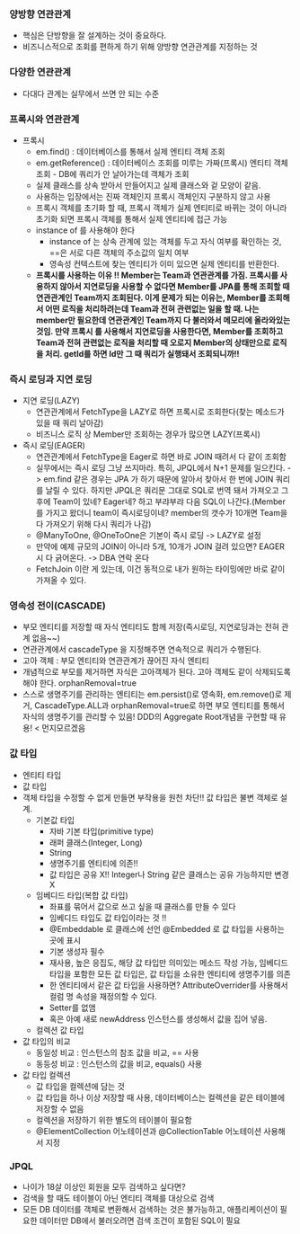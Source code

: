 ### 양방향 연관관계
* 핵심은 단방향을 잘 설계하는 것이 중요하다.
* 비즈니스적으로 조회를 편하게 하기 위해 양방향 연관관계를 지정하는 것

### 다양한 연관관계
* 다대다 관계는 실무에서 쓰면 안 되는 수준

### 프록시와 연관관계
* 프록시
  * em.find() : 데이터베이스를 통해서 실제 엔티티 객체 조회
  * em.getReference() : 데이터베이스 조회를 미루는 가짜(프록시) 엔티티 객체 조회 - DB에 쿼리가 안 날아가는데 객체가 조회
  * 실제 클래스를 상속 받아서 만들어지고 실제 클래스와 겉 모양이 같음.
  * 사용하는 입장에서는 진짜 객체인지 프록시 객체인지 구분하지 않고 사용
  * 프록시 객체를 초기화 할 때, 프록시 객체가 실제 엔티티로 바뀌는 것이 아니라 초기화 되면 프록시 객체를 통해서 실제 엔티티에 접근 가능
  * instance of 를 사용해야 한다
    * instance of 는 상속 관계에 있는 객체를 두고 자식 여부를 확인하는 것, ==은 서로 다른 객체의 주소값의 일치 여부
    * 영속성 컨텍스트에 찾는 엔티티가 이미 있으면 실제 엔티티를 반환한다.
  * **프록시를 사용하는 이유 !! Member는 Team과 연관관계를 가짐. 프록시를 사용하지 않아서 지연로딩을 사용할 수 없다면 Member를 JPA를 통해 조회할 때 연관관계인 Team까지 조회된다.
이게 문제가 되는 이유는, Member를 조회해서 어떤 로직을 처리하려는데 Team과 전혀 관련없는 일을 할 때. 나는 member만 필요한데 연관관계인 Team까지 다 불러와서 메모리에 올라와있는 것임. 만약 프록시
를 사용해서 지연로딩을 사용한다면, Member를 조회하고 Team과 전혀 관련없는 로직을 처리할 때 오로지 Member의 상태만으로 로직을 처리. getId를 하면 Id만 그 때 쿼리가 실행돼서 조회되니까!!**

### 즉시 로딩과 지연 로딩
* 지연 로딩(LAZY)
  * 연관관계에서 FetchType을 LAZY로 하면 프록시로 조회한다(찾는 메소드가 있을 때 쿼리 날아감)
  * 비즈니스 로직 상 Member만 조회하는 경우가 많으면 LAZY(프록시)
* 즉시 로딩(EAGER)
  * 연관관계에서 FetchType을 Eager로 하면 바로 JOIN 때려서 다 같이 조회함
  * 실무에서는 즉시 로딩 그냥 쓰지마라. 특히, JPQL에서 N+1 문제를 일으킨다. -> em.find 같은 경우는 JPA 가 하기 때문에 알아서 찾아서 한 번에 JOIN 쿼리를 날릴 수 있다.
하지만 JPQL은 쿼리문 그대로 SQL로 번역 돼서 가져오고 그 후에 Team이 있네? Eager네? 하고 부랴부랴 다음 SQL이 나간다.(Member를 가지고 왔더니 team이 즉시로딩이네? member의 갯수가 10개면 Team을 다 가져오기 위해 다시 쿼리가 나감)
  * @ManyToOne, @OneToOne은 기본이 즉시 로딩 -> LAZY로 설정
  * 만약에 예제 규모의 JOIN이 아니라 5개, 10개가 JOIN 걸려 있으면? EAGER 시 다 긁어온다. -> DBA 연락 온다
  * FetchJoin 이란 게 있는데, 이건 동적으로 내가 원하는 타이밍에만 바로 같이 가져올 수 있다.

### 영속성 전이(CASCADE)
* 부모 엔티티를 저장할 때 자식 엔티티도 함께 저장(즉시로딩, 지연로딩과는 전혀 관계 없음~~)
* 연관관계에서 cascadeType 을 지정해주면 연속적으로 쿼리가 수행된다.
* 고아 객체 : 부모 엔티티와 연관관계가 끊어진 자식 엔티티
* 개념적으로 부모를 제거하면 자식은 고아객체가 된다. 고아 객체도 같이 삭제되도록 해야 한다. orphanRemoval=true
* 스스로 생명주기를 관리하는 엔티티는 em.persist()로 영속화, em.remove()로 제거, CascadeType.ALL과 orphanRemoval=true로 하면 부모 엔티티를 통해서 자식의 생명주기를 관리할 수 있음!
DDD의 Aggregate Root개념을 구현할 때 유용! < 먼지모르겠음 

### 값 타입
* 엔티티 타입
* 값 타입
* 객체 타입을 수정할 수 없게 만들면 부작용을 원천 차단!! 값 타입은 불변 객체로 설계.
  * 기본값 타입
    * 자바 기본 타입(primitive type)
    * 래퍼 클래스(Integer, Long)
    * String
    * 생명주기를 엔티티에 의존!!
    * 값 타입은 공유 X!! Integer나 String 같은 클래스는 공유 가능하지만 변경 X
  * 임베디드 타입(복합 값 타입)
    * 좌표를 묶어서 값으로 쓰고 싶을 때 클래스를 만들 수 있다
    * 임베디드 타입도 값 타입이라는 것 !!
    * @Embeddable 로 클래스에 선언 @Embedded 로 값 타입을 사용하는 곳에 표시
    * 기본 생성자 필수
    * 재사용, 높은 응집도, 해당 값 타입만 의미있는 메소드 작성 가능, 임베디드 타입을 포함한 모든 값 타입은, 값 타입을 소유한 엔티티에 생명주기를 의존
    * 한 엔티티에서 같은 값 타입을 사용하면? AttributeOverrider를 사용해서 컬럼 명 속성을 재정의할 수 있다.
    * Setter를 없앰
    * 혹은 아예 새로 newAddress 인스턴스를 생성해서 값을 집어 넣음.
  * 컬렉션 값 타입
* 값 타입의 비교
  * 동일성 비교 : 인스턴스의 참조 값을 비교, == 사용
  * 동등성 비교 : 인스턴스의 값을 비교, equals() 사용
* 값 타입 컬렉션
  * 값 타입을 컬렉션에 담는 것
  * 값 타입을 하나 이상 저장할 때 사용, 데이터베이스는 컬렉션을 같은 테이블에 저장할 수 없음
  * 컬렉션을 저장하기 위한 별도의 테이블이 필요함
  * @ElementCollection 어노테이션과 @CollectionTable 어노테이션 사용해서 지정

### JPQL
* 나이가 18살 이상인 회원을 모두 검색하고 싶다면?
* 검색을 할 때도 테이블이 아닌 엔티티 객체를 대상으로 검색
* 모든 DB 데이터를 객체로 변환해서 검색하는 것은 불가능하고, 애플리케이션이 필요한 데이터만 DB에서 불러오려면 검색 조건이 포함된 SQL이 필요